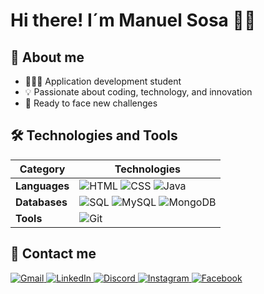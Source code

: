 # Hi there! I´m Manuel Sosa 👋🏻

## 🧬 About me
- 🧑🏻‍💻 Application development student
- 💡 Passionate about coding, technology, and innovation
- 🧠 Ready to face new challenges

## 🛠️ Technologies and Tools

| **Category**       | **Technologies**                                                                                                                                          |
|--------------------|-----------------------------------------------------------------------------------------------------------------------------------------------------------|
| **Languages**      | ![HTML](https://img.shields.io/badge/HTML-E34F26?style=for-the-badge&logo=html5&logoColor=white) ![CSS](https://img.shields.io/badge/CSS-1572B6?style=for-the-badge&logo=css3&logoColor=white)  ![Java](https://img.shields.io/badge/Java-007396?style=for-the-badge&logo=java&logoColor=white)  |
| **Databases**      |  ![SQL](https://img.shields.io/badge/SQL-4479A1?style=for-the-badge&logo=sql&logoColor=white) ![MySQL](https://img.shields.io/badge/MySQL-4479A1?style=for-the-badge&logo=mysql&logoColor=white)   ![MongoDB](https://img.shields.io/badge/MongoDB-47A248?style=for-the-badge&logo=mongodb&logoColor=white) |
| **Tools**          | ![Git](https://img.shields.io/badge/Git-F05032?style=for-the-badge&logo=git&logoColor=white) |

## 📱 Contact me
<a href="mailto:msosaceada@gmail.com">
  <img alt="Gmail" src="https://img.shields.io/badge/Gmail-D14836?style=for-the-badge&logo=gmail&logoColor=white">
</a>
<a href="https://www.linkedin.com/in/manuel-sosa-ceada-98a9342b8">
  <img alt="LinkedIn" src="https://img.shields.io/badge/LinkedIn-0A66C2?style=for-the-badge&logo=linkedin&logoColor=white">
</a>
<a href="https://discord.com/users/1027578288555692062">
  <img alt="Discord" src="https://img.shields.io/badge/Discord-5865F2?style=for-the-badge&logo=discord&logoColor=white">
</a>
<a href="https://www.instagram.com/lolossossa__">
  <img alt="Instagram" src="https://img.shields.io/badge/Instagram-E4405F?style=for-the-badge&logo=instagram&logoColor=white">
</a>
<a href="https://www.facebook.com/profile.php?id=61563764314675">
  <img alt="Facebook" src="https://img.shields.io/badge/Facebook-3D82ED?style=for-the-badge&logo=facebook&logoColor=white">
</a>
